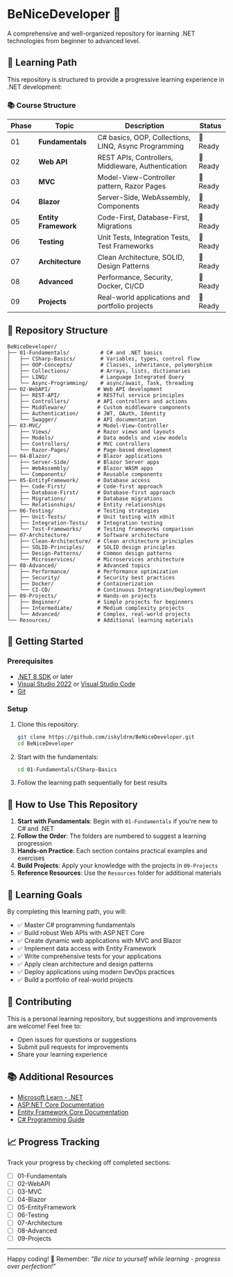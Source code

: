 # BeNiceDeveloper 🚀

A comprehensive and well-organized repository for learning .NET technologies from beginner to advanced level.

## 🎯 Learning Path

This repository is structured to provide a progressive learning experience in .NET development:

### 📚 Course Structure

| Phase | Topic | Description | Status |
|-------|-------|-------------|--------|
| 01 | **Fundamentals** | C# basics, OOP, Collections, LINQ, Async Programming | 🎯 Ready |
| 02 | **Web API** | REST APIs, Controllers, Middleware, Authentication | 🎯 Ready |
| 03 | **MVC** | Model-View-Controller pattern, Razor Pages | 🎯 Ready |
| 04 | **Blazor** | Server-Side, WebAssembly, Components | 🎯 Ready |
| 05 | **Entity Framework** | Code-First, Database-First, Migrations | 🎯 Ready |
| 06 | **Testing** | Unit Tests, Integration Tests, Test Frameworks | 🎯 Ready |
| 07 | **Architecture** | Clean Architecture, SOLID, Design Patterns | 🎯 Ready |
| 08 | **Advanced** | Performance, Security, Docker, CI/CD | 🎯 Ready |
| 09 | **Projects** | Real-world applications and portfolio projects | 🎯 Ready |

## 📁 Repository Structure

```
BeNiceDeveloper/
├── 01-Fundamentals/          # C# and .NET basics
│   ├── CSharp-Basics/        # Variables, types, control flow
│   ├── OOP-Concepts/         # Classes, inheritance, polymorphism
│   ├── Collections/          # Arrays, lists, dictionaries
│   ├── LINQ/                 # Language Integrated Query
│   └── Async-Programming/    # async/await, Task, threading
├── 02-WebAPI/               # Web API development
│   ├── REST-API/            # RESTful service principles
│   ├── Controllers/         # API controllers and actions
│   ├── Middleware/          # Custom middleware components
│   ├── Authentication/      # JWT, OAuth, Identity
│   └── Swagger/             # API documentation
├── 03-MVC/                  # Model-View-Controller
│   ├── Views/               # Razor views and layouts
│   ├── Models/              # Data models and view models
│   ├── Controllers/         # MVC controllers
│   └── Razor-Pages/         # Page-based development
├── 04-Blazor/               # Blazor applications
│   ├── Server-Side/         # Blazor Server apps
│   ├── WebAssembly/         # Blazor WASM apps
│   └── Components/          # Reusable components
├── 05-EntityFramework/      # Database access
│   ├── Code-First/          # Code-first approach
│   ├── Database-First/      # Database-first approach
│   ├── Migrations/          # Database migrations
│   └── Relationships/       # Entity relationships
├── 06-Testing/              # Testing strategies
│   ├── Unit-Tests/          # Unit testing with xUnit
│   ├── Integration-Tests/   # Integration testing
│   └── Test-Frameworks/     # Testing frameworks comparison
├── 07-Architecture/         # Software architecture
│   ├── Clean-Architecture/  # Clean architecture principles
│   ├── SOLID-Principles/    # SOLID design principles
│   ├── Design-Patterns/     # Common design patterns
│   └── Microservices/       # Microservices architecture
├── 08-Advanced/             # Advanced topics
│   ├── Performance/         # Performance optimization
│   ├── Security/            # Security best practices
│   ├── Docker/              # Containerization
│   └── CI-CD/               # Continuous Integration/Deployment
├── 09-Projects/             # Hands-on projects
│   ├── Beginner/            # Simple projects for beginners
│   ├── Intermediate/        # Medium complexity projects
│   └── Advanced/            # Complex, real-world projects
└── Resources/               # Additional learning materials
```

## 🚀 Getting Started

### Prerequisites
- [.NET 8 SDK](https://dotnet.microsoft.com/download/dotnet/8.0) or later
- [Visual Studio 2022](https://visualstudio.microsoft.com/) or [Visual Studio Code](https://code.visualstudio.com/)
- [Git](https://git-scm.com/)

### Setup
1. Clone this repository:
   ```bash
   git clone https://github.com/iskyldrm/BeNiceDeveloper.git
   cd BeNiceDeveloper
   ```

2. Start with the fundamentals:
   ```bash
   cd 01-Fundamentals/CSharp-Basics
   ```

3. Follow the learning path sequentially for best results

## 📖 How to Use This Repository

1. **Start with Fundamentals**: Begin with `01-Fundamentals` if you're new to C# and .NET
2. **Follow the Order**: The folders are numbered to suggest a learning progression
3. **Hands-on Practice**: Each section contains practical examples and exercises
4. **Build Projects**: Apply your knowledge with the projects in `09-Projects`
5. **Reference Resources**: Use the `Resources` folder for additional materials

## 🎯 Learning Goals

By completing this learning path, you will:

- ✅ Master C# programming fundamentals
- ✅ Build robust Web APIs with ASP.NET Core
- ✅ Create dynamic web applications with MVC and Blazor
- ✅ Implement data access with Entity Framework
- ✅ Write comprehensive tests for your applications
- ✅ Apply clean architecture and design patterns
- ✅ Deploy applications using modern DevOps practices
- ✅ Build a portfolio of real-world projects

## 🤝 Contributing

This is a personal learning repository, but suggestions and improvements are welcome! Feel free to:
- Open issues for questions or suggestions
- Submit pull requests for improvements
- Share your learning experience

## 📚 Additional Resources

- [Microsoft Learn - .NET](https://docs.microsoft.com/en-us/learn/dotnet/)
- [ASP.NET Core Documentation](https://docs.microsoft.com/en-us/aspnet/core/)
- [Entity Framework Core Documentation](https://docs.microsoft.com/en-us/ef/core/)
- [C# Programming Guide](https://docs.microsoft.com/en-us/dotnet/csharp/)

## 📈 Progress Tracking

Track your progress by checking off completed sections:

- [ ] 01-Fundamentals
- [ ] 02-WebAPI
- [ ] 03-MVC
- [ ] 04-Blazor
- [ ] 05-EntityFramework
- [ ] 06-Testing
- [ ] 07-Architecture
- [ ] 08-Advanced
- [ ] 09-Projects

---

Happy coding! 🎉 Remember: *"Be nice to yourself while learning - progress over perfection!"*